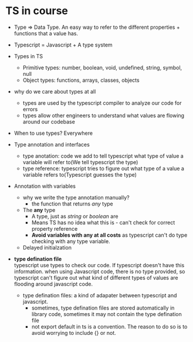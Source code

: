 # TS in course

- Type => Data Type. An easy way to refer to the different properties + functions that a value has.

- Typescript = Javascript + A type system

- Types in TS
  - Primitive types: number, boolean, void, undefined, string, symbol, null
  - Object types: functions, arrays, classes, objects
- why do we care about types at all
  - types are used by the typescript compiler to analyze our code for errors
  - types allow other engineers to understand what values are flowing around our codebase
- When to use types? Everywhere
- Type annotation and interfaces
  - type anotation: code we add to tell typescript what type of value a variable will refer to(We tell typescript the type)
  - type reference: typescript tries to figure out what type of a value a variable refers to(Typescript guesses the type)
- Annotation with variables

  - why we write the type annotation manually?
    - the function that returns _any_ type
  - The **any** type
    - A type, just as _string_ or _boolean_ are
    - Means TS has no idea what this is - can't check for correct property reference
    - **Avoid variables with any at all costs** as typescript can't do type checking with any type variable.
  - Delayed initialzation

- **type defination file** <br>
  typescript use types to check our code. If typescript doesn't have this information. when using Javascript code, there is no type provided, so typescript can't figure out what kind of different types of values are flooding around javascript code.
  - type defination files: a kind of adapater between typescript and javascript.
    - sometimes, type defination files are stored automatically in library code, sometimes it may not contain the type defination file
    - not export default in ts is a convention. The reason to do so is to avoid worrying to include {} or not.
